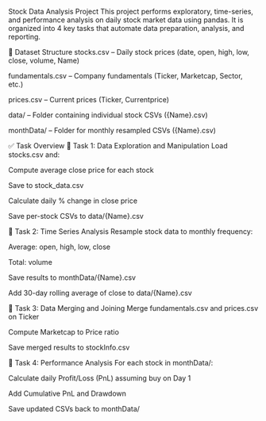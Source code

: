 Stock Data Analysis Project
This project performs exploratory, time-series, and performance analysis on daily stock market data using pandas. It is organized into 4 key tasks that automate data preparation, analysis, and reporting.

📂 Dataset Structure
stocks.csv – Daily stock prices (date, open, high, low, close, volume, Name)

fundamentals.csv – Company fundamentals (Ticker, Marketcap, Sector, etc.)

prices.csv – Current prices (Ticker, Currentprice)

data/ – Folder containing individual stock CSVs ({Name}.csv)

monthData/ – Folder for monthly resampled CSVs ({Name}.csv)

✅ Task Overview
🔹 Task 1: Data Exploration and Manipulation
Load stocks.csv and:

Compute average close price for each stock

Save to stock_data.csv

Calculate daily % change in close price

Save per-stock CSVs to data/{Name}.csv

🔹 Task 2: Time Series Analysis
Resample stock data to monthly frequency:

Average: open, high, low, close

Total: volume

Save results to monthData/{Name}.csv

Add 30-day rolling average of close to data/{Name}.csv

🔹 Task 3: Data Merging and Joining
Merge fundamentals.csv and prices.csv on Ticker

Compute Marketcap to Price ratio

Save merged results to stockInfo.csv

🔹 Task 4: Performance Analysis
For each stock in monthData/:

Calculate daily Profit/Loss (PnL) assuming buy on Day 1

Add Cumulative PnL and Drawdown

Save updated CSVs back to monthData/

